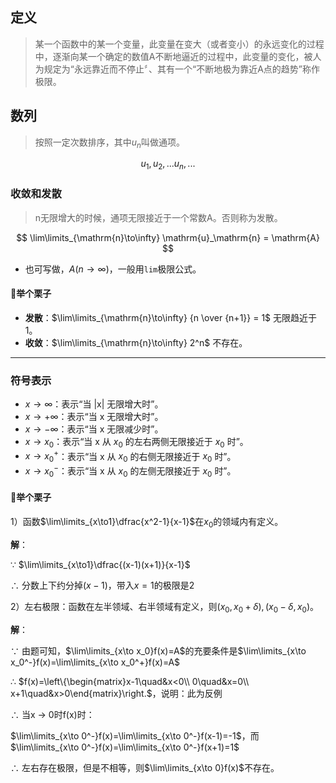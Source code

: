 ## 定义

> 某一个函数中的某一个变量，此变量在变大（或者变小）的永远变化的过程中，逐渐向某一个确定的数值A不断地逼近的过程中，此变量的变化，被人为规定为“永远靠近而不停止〞、其有一个“不断地极为靠近A点的趋势”称作极限。

## 数列
> 按照一定次数排序，其中$u_n$叫做通项。

$$
u_1,u_2,...u_n,...
$$

### 收敛和发散
> n无限增大的时候，通项无限接近于一个常数A。否则称为发散。

$$
\lim\limits_{\mathrm{n}\to\infty} \mathrm{u}_\mathrm{n} = \mathrm{A}
$$
- 也可写做，$A(n\to\infty)$，一般用`lim`极限公式。

#### 🌰举个栗子
- **发散**：$\lim\limits_{\mathrm{n}\to\infty} {n \over {n+1}} = 1$ 无限趋近于1。
- **收敛**：$\lim\limits_{\mathrm{n}\to\infty} 2^n$ 不存在。

---
### 符号表示
- $x \to\infty$：表示“当 |x| 无限增大时”。
- $x \to+\infty$：表示“当 x 无限增大时”。
- $x \to-\infty$：表示“当 x 无限减少时”。
- $x \to x_0$：表示“当 x 从 $x_0$ 的左右两侧无限接近于 $x_0$ 时”。
- $x \to x_0^+$：表示“当 x 从 $x_0$ 的右侧无限接近于 $x_0$ 时”。
- $x \to x_0^-$：表示“当 x 从 $x_0$ 的左侧无限接近于 $x_0$ 时”。

#### 🌰举个栗子
1）函数$\lim\limits_{x\to1}\dfrac{x^2-1}{x-1}$在$x_0$的领域内有定义。

**解**：

∵ $\lim\limits_{x\to1}\dfrac{(x-1)(x+1)}{x-1}$

∴ 分数上下约分掉$(x-1)$，带入$x=1$的极限是2

2）左右极限：函数在左半领域、右半领域有定义，则$(x_0,x_0+\delta),(x_0-\delta,x_0)$。

**解**：

∵ 由题可知，$\lim\limits_{x\to x_0}f(x)=A$的充要条件是$\lim\limits_{x\to x_0^-}f(x)=\lim\limits_{x\to x_0^+}f(x)=A$

∴ $f(x)=\left\{\begin{matrix}x-1\quad&x<0\\ 0\quad&x=0\\ x+1\quad&x>0\end{matrix}\right.$，说明：此为反例

∴ 当x -> 0时f(x)时：

$\lim\limits_{x\to 0^-}f(x)=\lim\limits_{x\to 0^-}f(x-1)=-1$，而$\lim\limits_{x\to 0^-}f(x)=\lim\limits_{x\to 0^-}f(x+1)=1$

∴ 左右存在极限，但是不相等，则$\lim\limits_{x\to 0}f(x)$不存在。